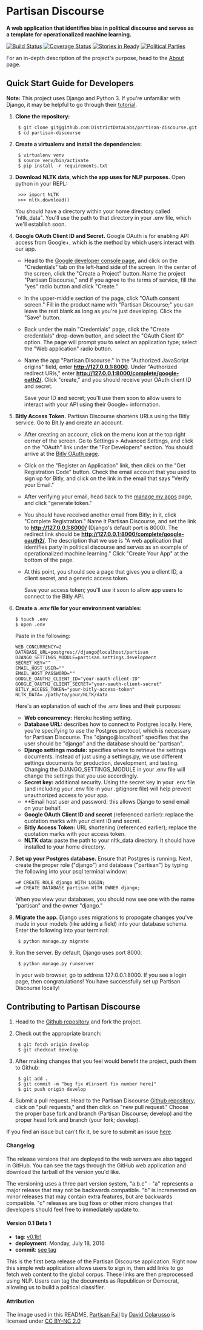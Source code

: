 # Partisan Discourse

**A web application that identifies bias in political discourse and serves as a template for operationalized machine learning.**

[![Build Status][travis_img]][travis_href]
[![Coverage Status][coveralls_img]][coveralls_href]
[![Stories in Ready][waffle_img]][waffle_href]
[![Political Parties](img/partisan.jpg)][partisan.jpg]

For an in-depth description of the project's purpose, head to the [About](about.md) page.

## Quick Start Guide for Developers

**Note:**
This project uses Django and Python 3. If you're unfamiliar with Django, it may be helpful to go through their [tutorial](https://docs.djangoproject.com/en/1.10/intro/tutorial01/).

1. **Clone the repository:**

        $ git clone git@github.com:DistrictDataLabs/partisan-discourse.git
        $ cd partisan-discourse


2. **Create a virtualenv and install the dependencies:**

        $ virtualenv venv
        $ source venv/bin/activate
        $ pip install -r requirements.txt


3. **Download NLTK data, which the app uses for NLP purposes.** Open python in your REPL:

        >>> import NLTK
        >>> nltk.download()


    You should have a directory within your home directory called "nltk_data". You'll use the path to that directory in your .env file, which we'll establish soon.

4.  **Google OAuth Client ID and Secret.** Google OAuth is for enabling API access from Google+, which is the method by which users interact with our app.
      - Head to the [Google developer console page](https://console.developers.google.com), and click on the "Credentials" tab on the left-hand side of the screen. In the center of the screen, click the "Create a Project" button. Name the project "Partisan Discourse," and if you agree to the terms of service, fill the "yes" radio button and click "Create."
      - In the upper-middle section of the page, click "OAuth consent screen." Fill in the product name with "Partisan Discourse;" you can leave the rest blank as long as you're just developing. Click the "Save" button.
      - Back under the main "Credentials" page, click the "Create credentials" drop-down button, and select the "OAuth Client ID" option. The page will prompt you to select an application type; select the "Web application" radio button.
      - Name the app "Partisan Discourse." In the "Authorized JavaScript origins" field, enter **http://127.0.0.1:8000**. Under "Authorized redirect URIs," enter **http://127.0.0.1:8000/complete/google-oath2/**. Click "create," and you should receive your OAuth client ID and secret.  


        Save your ID and secret; you'll use them soon to allow users to interact with your API using their Google+ information.  


5.  **Bitly Access Token.** Partisan Discourse shortens URLs using the Bitly service. Go to Bit.ly and create an account.
    - After creating an account, click on the menu icon at the top right corner of the screen. Go to Settings > Advanced Settings, and click on the "OAuth" link under the "For Developers" section. You should arrive at the [Bitly OAuth page](https://bitly.com/a/oauth_apps).
    - Click on the "Register an Application" link, then click on the "Get Registration Code" button. Check the email account that you used to sign up for Bitly, and click on the link in the email that says "Verify your Email."
    - After verifying your email, head back to the [manage my apps](https://bitly.com/a/oauth_apps) page, and click "generate token."
    - You should have received another email from Bitly; in it, click "Complete Registration." Name it Partisan Discourse, and set the link to **http://127.0.0.1:8000/** (Django's default port is 8000). The redirect link should be **http://127.0.0.1:8000/complete/google-oauth2/**. The description that we use is "A web application that identifies party in political discourse and serves as an example of operationalized machine learning." Click "Create Your App" at the bottom of the page.
    - At this point, you should see a page that gives you a client ID, a client secret, and a generic access token.


        Save your access token; you'll use it soon to allow app users to connect to the Bitly API.   


6.  **Create a .env file for your environment variables:**

        $ touch .env  
        $ open .env

    Paste in the following:

        WEB_CONCURRENCY=2  
        DATABASE_URL=postgres://django@localhost/partisan  
        DJANGO_SETTINGS_MODULE=partisan.settings.development  
        SECRET_KEY=""  
        EMAIL_HOST_USER=""  
        EMAIL_HOST_PASSWORD=""  
        GOOGLE_OAUTH2_CLIENT_ID="your-oauth-client-ID"  
        GOOGLE_OAUTH2_CLIENT_SECRET="your-oauth-client-secret"  
        BITLY_ACCESS_TOKEN="your-bitly-access-token"  
        NLTK_DATA= /path/to/your/NLTK/data  

      Here's an explanation of each of the .env lines and their purposes:  

    - **Web concurrency:** Heroku hosting setting.
    - **Database URL:** describes how to connect to Postgres locally. Here, you're specifying to use the Postgres protocol, which is necessary for Partisan Discourse. The "django@localhost" specifies that the user should be "django" and the database should be "partisan".
    - **Django settings module:** specifies where to retrieve the settings documents. Instead of just using a settings.py, we use different settings documents for production, development, and testing. Changing the DJANGO_SETTINGS_MODULE in your .env file will change the settings that you use accordingly.
    - **Secret key:** additional security. Using the secret key in your .env file (and including your .env file in your .gitignore file) will help prevent unauthorized access to your app.
    - **Email host user and password: this allows Django to send email on your behalf.
    - **Google OAuth Client ID and secret** (referenced earlier): replace the quotation marks with your client ID and secret.
    - **Bitly Access Token:** URL shortening (referenced earlier); replace the quotation marks with your access token.
    - **NLTK data:** paste the path to your nltk_data directory. It should have installed to your home directory.  



7.  **Set up your Postgres database.** Ensure that Postgres is running. Next, create the proper role ("django") and database ("partisan") by typing the following into your psql terminal window:

        =# CREATE ROLE django WITH LOGIN;
        =# CREATE DATABASE partisan WITH OWNER django;

    When you view your databases, you should now see one with the name "partisan" and the owner "django."

8. **Migrate the app.** Django uses migrations to propogate changes you've made in your models (like adding a field) into your database schema. Enter the following into your terminal:

        $ python manage.py migrate


9. Run the server. By default, Django uses port 8000.

        $ python manage.py runserver

      In your web browser, go to address 127:0.0.1:8000. If you see a login page, then congratulations! You have successfully set up Partisan Discourse locally!





## Contributing to Partisan Discourse

1. Head to the [Github repository](https://github.com/DistrictDataLabs/partisan-discourse) and fork the project.  


2. Check out the appropriate branch:  

        $ git fetch origin develop
        $ git checkout develop  


3. After making changes that you feel would benefit the project, push them to Github:


        $ git add .
        $ git commit -m "bug fix #[insert fix number here]"
        $ git push origin develop


4. Submit a pull request. Head to the Partisan Discourse [Github repository](https://github.com/DistrictDataLabs/partisan-discourse), click on "pull requests," and then click on "new pull request." Choose the proper base fork and branch (Partisan Discourse; develop) and the proper head fork and branch (your fork; develop).

If you find an issue but can't fix it, be sure to submit an issue [here](https://github.com/DistrictDataLabs/partisan-discourse/issues).  



#### Changelog

The release versions that are deployed to the web servers are also tagged in GitHub. You can see the tags through the GitHub web application and download the tarball of the version you'd like.

The versioning uses a three part version system, "a.b.c" - "a" represents a major release that may not be backwards compatible. "b" is incremented on minor releases that may contain extra features, but are backwards compatible. "c" releases are bug fixes or other micro changes that developers should feel free to immediately update to.

#### Version 0.1 Beta 1

* **tag**: [v0.1b1](https://github.com/DistrictDataLabs/partisan-discourse/releases/tag/v0.1b1)
* **deployment**: Monday, July 18, 2016
* **commit**: [see tag](#)

This is the first beta release of the Partisan Discourse application. Right now this simple web application allows users to sign in, then add links to go fetch web content to the global corpus. These links are then preprocessed using NLP. Users can tag the documents as Republican or Democrat, allowing us to build a political classifier.

#### Attribution

The image used in this README, [Partisan Fail][partisan.jpg] by [David Colarusso](https://www.flickr.com/photos/dcolarusso/) is licensed under [CC BY-NC 2.0](https://creativecommons.org/licenses/by-nc/2.0/)

<!-- References -->
[travis_img]: https://travis-ci.org/DistrictDataLabs/partisan-discourse.svg
[travis_href]: https://travis-ci.org/DistrictDataLabs/partisan-discourse
[waffle_img]: https://badge.waffle.io/DistrictDataLabs/partisan-discourse.png?label=ready&title=Ready
[waffle_href]: https://waffle.io/DistrictDataLabs/partisan-discourse
[coveralls_img]: https://coveralls.io/repos/github/DistrictDataLabs/partisan-discourse/badge.svg?branch=master
[coveralls_href]:https://coveralls.io/github/DistrictDataLabs/partisan-discourse?branch=master
[partisan.jpg]: https://flic.kr/p/a3bXVU
